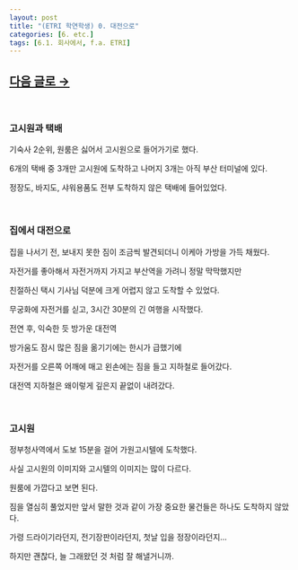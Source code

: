 ```yaml
---
layout: post
title: "(ETRI 학연학생) 0. 대전으로"
categories: [6. etc.]
tags: [6.1. 회사에서, f.a. ETRI]
---
```


## [다음 글로 →](https://maizer2.github.io/6.%20etc2022/03/02/(ETRI-학연학생)-1.html)
<br/>

### 고시원과 택배

기숙사 2순위, 원룸은 싫어서 고시원으로 들어가기로 했다.

6개의 택배 중 3개만 고시원에 도착하고 나머지 3개는 아직 부산 터미널에 있다.

정장도, 바지도, 샤워용품도 전부 도착하지 않은 택배에 들어있었다.

<br/>

### 집에서 대전으로

집을 나서기 전, 보내지 못한 짐이 조금씩 발견되더니 이케아 가방을 가득 채웠다.

자전거를 좋아해서 자전거까지 가지고 부산역을 가려니 정말 막막했지만 

친절하신 택시 기사님 덕분에 크게 어렵지 않고 도착할 수 있었다.

무궁화에 자전거를 싣고, 3시간 30분의 긴 여행을 시작했다.

전연 후, 익숙한 듯 방가운 대전역

방가움도 잠시 많은 짐을 옮기기에는 한시가 급했기에 

자전거를 오른쪽 어깨에 매고 왼손에는 짐을 들고 지하철로 들어갔다.

대전역 지하철은 왜이렇게 깊은지 끝없이 내려갔다.

<br/>

### 고시원

정부청사역에서 도보 15분을 걸어 가원고시텔에 도착했다.

사실 고시원의 이미지와 고시텔의 이미지는 많이 다르다.

원룸에 가깝다고 보면 된다.

짐을 열심히 풀었지만 앞서 말한 것과 같이 가장 중요한 물건들은 하나도 도착하지 않았다.

가령 드라이기라던지, 전기장판이라던지, 첫날 입을 정장이라던지...

하지만 괜찮다, 늘 그래왔던 것 처럼 잘 해낼거니까.

<br/>
